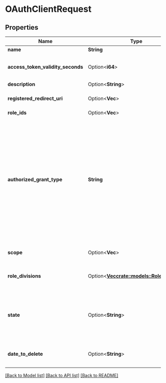 # OAuthClientRequest

## Properties

Name | Type | Description | Notes
------------ | ------------- | ------------- | -------------
**name** | **String** | The name of the OAuth client. | 
**access_token_validity_seconds** | Option<**i64**> | The number of seconds, between 5mins and 48hrs, until tokens created with this client expire. If this field is omitted, a default of 24 hours will be applied. | [optional]
**description** | Option<**String**> |  | [optional]
**registered_redirect_uri** | Option<**Vec<String>**> | List of allowed callbacks for this client. For example: https://myap.example.com/auth/callback | [optional]
**role_ids** | Option<**Vec<String>**> | Deprecated. Use roleDivisions instead. | [optional]
**authorized_grant_type** | **String** | The OAuth Grant/Client type supported by this client. Code Authorization Grant/Client type - Preferred client type where the Client ID and Secret are required to create tokens. Used where the secret can be secured. PKCE-Enabled Code Authorization grant type - Code grant type which requires PKCE challenge and verifier to create tokens. Used in public clients for increased security. Implicit grant type - Client ID only is required to create tokens. Used in browser and mobile apps where the secret can not be secured. SAML2-Bearer extension grant type - SAML2 assertion provider for user authentication at the token endpoint. Client Credential grant type - Used to created access tokens that are tied only to the client.  | 
**scope** | Option<**Vec<String>**> | The scope requested by this client. Scopes only apply to clients not using the client_credential grant | [optional]
**role_divisions** | Option<[**Vec<crate::models::RoleDivision>**](RoleDivision.md)> | Set of roles and their corresponding divisions associated with this client. Roles and divisions only apply to clients using the client_credential grant | [optional]
**state** | Option<**String**> | The state of the OAuth client. Active: The OAuth client can be used to create access tokens. This is the default state. Disabled: Access tokens created by the client are invalid and new ones cannot be created. Inactive: Access tokens cannot be created with this OAuth client and it will be deleted. | [optional]
**date_to_delete** | Option<**String**> | The time at which this client will be deleted. Date time is represented as an ISO-8601 string. For example: yyyy-MM-ddTHH:mm:ss[.mmm]Z | [optional]

[[Back to Model list]](../README.md#documentation-for-models) [[Back to API list]](../README.md#documentation-for-api-endpoints) [[Back to README]](../README.md)


